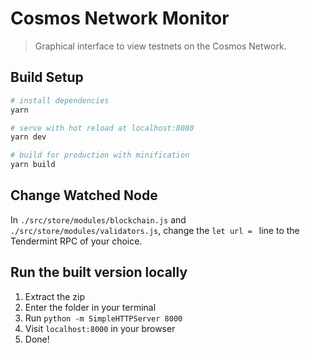 # Cosmos Network Monitor

> Graphical interface to view testnets on the Cosmos Network.

## Build Setup

``` bash
# install dependencies
yarn

# serve with hot reload at localhost:8080
yarn dev

# build for production with minification
yarn build
```

## Change Watched Node

In `./src/store/modules/blockchain.js` and `./src/store/modules/validators.js`, change the `let url = ` line to the Tendermint RPC of your choice.

## Run the built version locally

1. Extract the zip
2. Enter the folder in your terminal
3. Run `python -m SimpleHTTPServer 8000`
4. Visit `localhost:8000` in your browser
5. Done!
